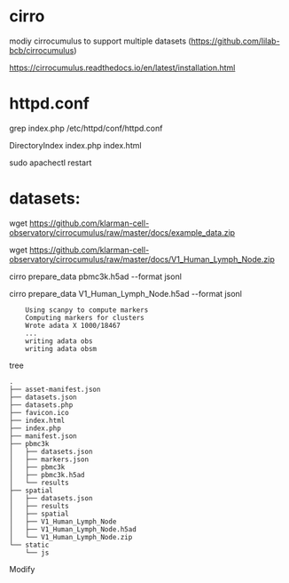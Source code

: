 # cirro
modiy cirrocumulus to support multiple datasets (https://github.com/lilab-bcb/cirrocumulus)

https://cirrocumulus.readthedocs.io/en/latest/installation.html

# httpd.conf
  grep index.php /etc/httpd/conf/httpd.conf
  
  DirectoryIndex index.php index.html
  
  sudo apachectl restart

# datasets:
  wget https://github.com/klarman-cell-observatory/cirrocumulus/raw/master/docs/example_data.zip

  wget https://github.com/klarman-cell-observatory/cirrocumulus/raw/master/docs/V1_Human_Lymph_Node.zip
  
  cirro prepare_data pbmc3k.h5ad --format jsonl

  cirro prepare_data V1_Human_Lymph_Node.h5ad --format jsonl
  
```
    Using scanpy to compute markers
    Computing markers for clusters
    Wrote adata X 1000/18467
    ...
    writing adata obs    
    writing adata obsm
```
tree

```   
.
├── asset-manifest.json
├── datasets.json
├── datasets.php
├── favicon.ico
├── index.html
├── index.php
├── manifest.json
├── pbmc3k
│   ├── datasets.json
│   ├── markers.json
│   ├── pbmc3k
│   ├── pbmc3k.h5ad
│   └── results
├── spatial
│   ├── datasets.json
│   ├── results
│   ├── spatial
│   ├── V1_Human_Lymph_Node
│   ├── V1_Human_Lymph_Node.h5ad
│   └── V1_Human_Lymph_Node.zip
└── static
    └── js
```
Modify 
